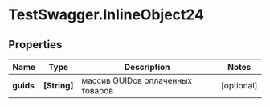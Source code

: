 # TestSwagger.InlineObject24

## Properties

Name | Type | Description | Notes
------------ | ------------- | ------------- | -------------
**guids** | **[String]** | массив GUIDов оплаченных товаров | [optional] 


